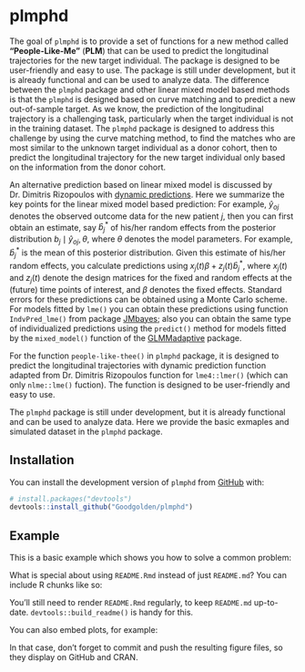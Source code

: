 
<!-- README.md is generated from README.Rmd. Please edit that file -->

# plmphd

<!-- badges: start -->
<!-- badges: end -->

The goal of `plmphd` is to provide a set of functions for a new method
called **“People-Like-Me”** (**PLM**) that can be used to predict the
longitudinal trajectories for the new target individual. The package is
designed to be user-friendly and easy to use. The package is still under
development, but it is already functional and can be used to analyze
data. The difference between the `plmphd` package and other linear mixed
model based methods is that the `plmphd` is designed based on curve
matching and to predict a new out-of-sample target. As we know, the
prediction of the longitudinal trajectory is a challenging task,
particularly when the target individual is not in the training dataset.
The `plmphd` package is designed to address this challenge by using the
curve matching method, to find the matches who are most similar to the
unknown target individual as a donor cohort, then to predict the
longitudinal trajectory for the new target individual only based on the
information from the donor cohort.

An alternative prediction based on linear mixed model is discussed by
Dr. Dimitris Rizopoulos with [dynamic
predictions](https://stats.stackexchange.com/questions/367521/how-does-a-fitted-linear-mixed-effects-model-predict-longitudinal-output-for-a-n).
Here we summarize the key points for the linear mixed model based
prediction: For example, ${\hat{y}}_{oj}$ denotes the observed outcome
data for the new patient $j$, then you can first obtain an estimate, say
$\hat{b}_j^{*}$ of his/her random effects from the posterior
distribution $b_j \mid {\hat{y}}_{oj}, \theta$, where $\theta$ denotes
the model parameters. For example, $\hat{b}_j^{*}$ is the mean of this
posterior distribution. Given this estimate of his/her random effects,
you calculate predictions using $x_j(t)\beta + z_j(t)\hat{b}_j^{*}$,
where $x_j(t)$ and $z_j(t)$ denote the design matrices for the fixed and
random effects at the (future) time points of interest, and $\beta$
denotes the fixed effects. Standard errors for these predictions can be
obtained using a Monte Carlo scheme. For models fitted by `lme()` you
can obtain these predictions using function `IndvPred_lme()` from
package
[JMbayes](https://cran.r-project.org/web/packages/JMbayes/index.html);
also you can obtain the same type of individualized predictions using
the `predict()` method for models fitted by the `mixed_model()` function
of the [GLMMadaptive](https://drizopoulos.github.io/GLMMadaptive/)
package.

For the function `people-like-thee()` in `plmphd` package, it is
designed to predict the longitudinal trajectories with dynamic
prediction function adapted from Dr. Dimitris Rizopoulos function for
`lme4::lmer()` (which can only `nlme::lme()` fuction). The function is
designed to be user-friendly and easy to use.

The `plmphd` package is still under development, but it is already
functional and can be used to analyze data. Here we provide the basic
exmaples and simulated dataset in the `plmphd` package.

## Installation

You can install the development version of `plmphd` from
[GitHub](https://github.com/) with:

``` r
# install.packages("devtools")
devtools::install_github("Goodgolden/plmphd")
```

## Example

This is a basic example which shows you how to solve a common problem:

What is special about using `README.Rmd` instead of just `README.md`?
You can include R chunks like so:

You’ll still need to render `README.Rmd` regularly, to keep `README.md`
up-to-date. `devtools::build_readme()` is handy for this.

You can also embed plots, for example:

In that case, don’t forget to commit and push the resulting figure
files, so they display on GitHub and CRAN.
